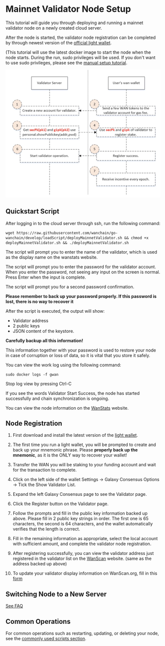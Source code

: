 # Mainnet Validator Node Setup
This tutorial will guide you through deploying and running a mainnet validator node on a newly created cloud server.

After the node is started, the validator node registration can be completed by through newest version of the [official light wallet](https://github.com/wanchain/wan-wallet-desktop/releases).

(This tutorial will use the latest docker image to start the node when the node starts. During the run, sudo privileges will be used. If you don't want to use sudo privileges, please see the [manual setup tutorial](staking/manually-deploy-validator.md).

![](media/validator-process.jpeg "Validator Overview") 

## Quickstart Script

After logging in to the cloud server through ssh, run the following command:

```
wget https://raw.githubusercontent.com/wanchain/go-wanchain/develop/loadScript/deployMainnetValidator.sh && chmod +x deployMainnetValidator.sh && ./deployMainnetValidator.sh
```

The script will prompt you to enter the name of the validator, which is used as the display name on the wanstats website.

The script will prompt you to enter the password for the validator account. When you enter the password, not seeing any input on the screen is normal. Press Enter when the input is complete.

The script will prompt you for a second password confirmation.

**Please remember to back up your password properly. If this password is lost, there is no way to recover it**

After the script is executed, the output will show: 

* Validator address
* 2 public keys
* JSON content of the keystore. 

**Carefully backup all this information!**

This information together with your password is used to restore your node in case of corruption or loss of data, so it is vital that you store it safely.

You can view the work log using the following command:


```
sudo docker logs -f gwan
```

Stop log view by pressing Ctrl-C

If you see the words Validator Start Success, the node has started successfully and chain synchronization is ongoing.

You can view the node information on the [WanStats](https://wanstats.io/) website.

## Node Registration

1. First download and install the latest version of the [light wallet](https://github.com/wanchain/wan-wallet-desktop/releases).

1. The first time you run a light wallet, you will be prompted to create and back up your mnemonic phrase. Please **properly back up the mnemonic**, as it is the ONLY way to recover your wallet!

1. Transfer the WAN you will be staking to your funding account and wait for the transaction to complete.

1. Click on the left side of the wallet Settings -> Galaxy Consensus Options -> Tick the Show Validator List.

1. Expand the left Galaxy Consensus page to see the Validator page.

1. Click the Register button on the Validator page.

1. Follow the prompts and fill in the public key information backed up above. Please fill in 2 public key strings in order. The first one is 65 characters, the second is 64 characters, and the wallet automatically verifies that the length is correct.

1. Fill in the remaining information as appropriate, select the local account with sufficient amount, and complete the validator node registration.

1. After registering successfully, you can view the validator address just registered in the validator list on the [WanScan](https://wanscan.org/) website. (same as the address backed up above)

1. To update your validator display information on WanScan.org, fill in this [form](https://forms.office.com/Pages/ResponsePage.aspx?id=VPnN3XSIEEqLYwFUDjqIlhDN00eQ8opLu9Rbjur15g5UOTVCNFoxQ0dCRUNFTFQzTTVBVFFVMjI2OS4u)


## Switching Node to a New Server

[See FAQ](staking/faq?id=node-switch)

## Common Operations

For common operations such as restarting, updating, or deleting your node, see the [commonly used scripts section](staking/pos-scripts).
